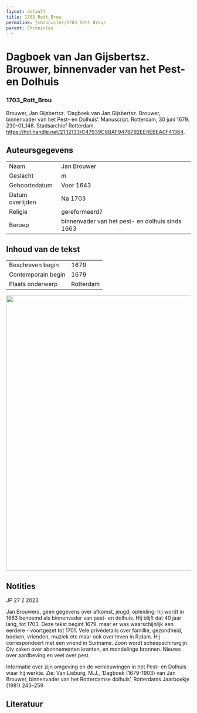 ```yaml
---
layout: default
title: 1703_Rott_Brou
permalink: /chronicles/1703_Rott_Brou/
parent: Chronicles
--- 
```



# Dagboek van Jan Gijsbertsz. Brouwer, binnenvader van het Pest- en Dolhuis 

### 1703_Rott_Brou 

Brouwer, Jan Gijsbertsz. ‘Dagboek van Jan Gijsbertsz. Brouwer, binnenvader van het Pest- en Dolhuis’. Manuscript. Rotterdam, 30 juni 1679. 230-01_148. Stadsarchief Rotterdam. https://hdl.handle.net/21.12133/C47939C6BAF947B792EE4EBEA0F41364. 

## Auteursgegevens 

| | | 
| --------------- | --------------- | 
| Naam | Jan Brouwer | 
| Geslacht | m | 
| Geboortedatum | Voor 1643 | 
| Datum overlijden | Na 1703 | 
| Religie | gereformeerd? | 
| Beroep | binnenvader van het pest- en dolhuis sinds 1663 | 

## Inhoud van de tekst 

| | | 
| --------------- | --------------- | 
| Beschreven begin | 1679 | 
| Contemporain begin | 1679 | 
| Plaats onderwerp | Rotterdam | 

[<img src="..\..\barplots_chronicles\1703_Rott_Brou.jpg" width="750"/>](..\..\barplots_chronicles\1703_Rott_Brou.jpg) 

## Notities 

JP 27 2 2023

Jan Brouwers, geen gegevens over afkomst, jeugd, opleiding; hij wordt in 1663
benoemd als binnenvader van pest- en dolhuis. Hij blijft dat 40 jaar lang, tot
1703. Deze tekst begint 1679. maar er was waarschijnlijk een eerdere -
voortgezet tot 1701. Vele privédetails over famillie, gezondheid, boeken,
vrienden, muziek etc maar ook over leven in R;dam. Hij correspondeert met een
vriend in Suriname. Zoon wordt scheepschirurgijn. Div zaken over abonnementen
kranten, en mondelinge bronnen. Nieuws over aardbeving en veel over pest.

Informatie over zijn omgeving en de vernieuwingen in het Pest- en Dolhuis waar
hij werkte. Zie: Van Lieburg, M.J., ‘Dagboek (1679-1903) van Jan Brouwer,
binnenvader van het Rotterdamse dolhuis’, Rotterdams Jaarboekje (1981) 243–259



## Literatuur 

